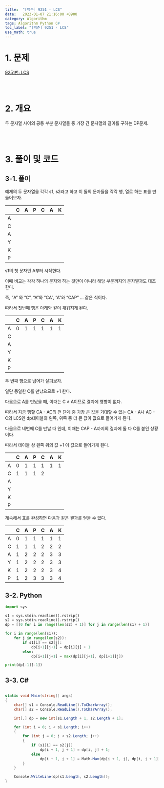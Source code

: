 ```yaml
---
title:  "[백준] 9251 - LCS"
date:   2023-01-07 21:16:00 +0900
category: Algorithm
tags: Algorithm Python C#
toc_label: "[백준] 9251 - LCS"
use_math: true
---
```


# 1. 문제
[9251번: LCS](https://www.acmicpc.net/problem/9251)

<br/>
<br/>

# 2. 개요
두 문자열 사이의 공통 부분 문자열들 중 가장 긴 문자열의 길이를 구하는 DP문제.

<br/>
<br/>

# 3. 풀이 및 코드
## 3-1. 풀이
예제의 두 문자열을 각각 s1, s2라고 하고 이 둘의 문자들을 각각 행, 열로 하는 표를 만들어보자.

|  | C | A | P | C | A | K |
| --- | --- | --- | --- | --- | --- | --- |
| A |  |  |  |  |  |  |
| C |  |  |  |  |  |  |
| A |  |  |  |  |  |  |
| Y |  |  |  |  |  |  |
| K |  |  |  |  |  |  |
| P |  |  |  |  |  |  |

s1의 첫 문자인 A부터 시작한다.

이때 비교는 각각 하나의 문자와 하는 것만이 아니라 해당 부분까지의 문자열과도 대조한다.

즉, “A” 와 “C”, “A”와 “CA”, “A”와 “CAP” … 같은 식이다.

따라서 첫번째 행은 아래와 같이 채워지게 된다.

|  | C | A | P | C | A | K |
| --- | --- | --- | --- | --- | --- | --- |
| A | 0 | 1 | 1 | 1 | 1 | 1 |
| C |  |  |  |  |  |  |
| A |  |  |  |  |  |  |
| Y |  |  |  |  |  |  |
| K |  |  |  |  |  |  |
| P |  |  |  |  |  |  |

두 번째 행으로 넘어가 살펴보자.

일단 동일한 C를 만났으므로 +1 한다.

다음으로 A를 만났을 때, 이때는 C ≠ A이므로 결과에 영향이 없다.

따라서 지금 행할 CA - AC의 전 단계 중 가장 큰 값을 기대할 수 있는 CA - A나 AC - C의 LCS인 dp테이블의 왼쪽, 위쪽 중 더 큰 값이 값으로 들어가게 된다.

다음으로 네번째 C를 만날 때 인데, 이때는 CAP - A까지의 결과에 둘 다 C를 붙인 상황이다.

따라서 테이블 상 왼쪽 위의 값 +1 이 값으로 들어가게 된다.

|  | C | A | P | C | A | K |
| --- | --- | --- | --- | --- | --- | --- |
| A | 0 | 1 | 1 | 1 | 1 | 1 |
| C | 1 | 1 | 1 | 2 |  |  |
| A |  |  |  |  |  |  |
| Y |  |  |  |  |  |  |
| K |  |  |  |  |  |  |
| P |  |  |  |  |  |  |

계속해서 표를 완성하면 다음과 같은 결과를 얻을 수 있다.

|  | C | A | P | C | A | K |
| --- | --- | --- | --- | --- | --- | --- |
| A | 0 | 1 | 1 | 1 | 1 | 1 |
| C | 1 | 1 | 1 | 2 | 2 | 2 |
| A | 1 | 2 | 2 | 2 | 3 | 3 |
| Y | 1 | 2 | 2 | 2 | 3 | 3 |
| K | 1 | 2 | 2 | 2 | 3 | 4 |
| P | 1 | 2 | 3 | 3 | 3 | 4 |

## 3-2. Python

```python
import sys

s1 = sys.stdin.readline().rstrip()
s2 = sys.stdin.readline().rstrip()
dp = [[0 for i in range(len(s2) + 1)] for j in range(len(s1) + 1)]

for i in range(len(s1)):
    for j in range(len(s2)):
        if s1[i] == s2[j]:
            dp[i+1][j+1] = dp[i][j] + 1
        else:
            dp[i+1][j+1] = max(dp[i][j+1], dp[i+1][j])

print(dp[-1][-1])
```

## 3-3. C#

```csharp

static void Main(string[] args)
{
    char[] s1 = Console.ReadLine().ToCharArray();
    char[] s2 = Console.ReadLine().ToCharArray();

    int[,] dp = new int[s1.Length + 1, s2.Length + 1];

    for (int i = 0; i < s1.Length; i++)
    {
        for (int j = 0; j < s2.Length; j++)
        {
            if (s1[i] == s2[j])
                dp[i + 1, j + 1] = dp[i, j] + 1;
            else
                dp[i + 1, j + 1] = Math.Max(dp[i + 1, j], dp[i, j + 1]);
        }
    }

    Console.WriteLine(dp[s1.Length, s2.Length]);
}
```